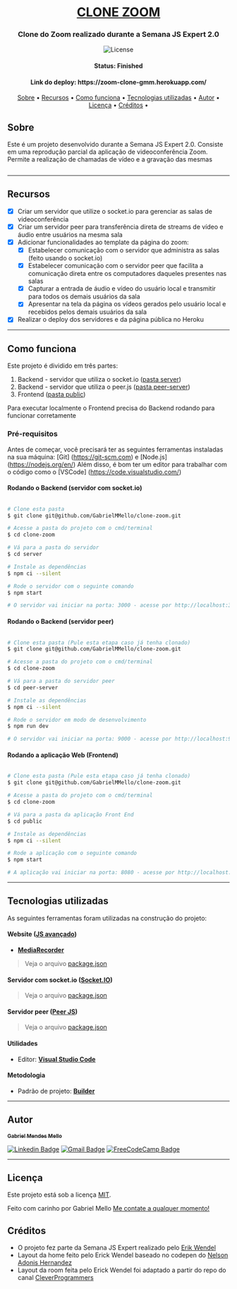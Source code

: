 <h1 align="center">
   <a href="#"> CLONE ZOOM </a>
</h1>

<h3 align="center">
    Clone do Zoom realizado durante a Semana JS Expert 2.0
</h3>

<p align="center">
   <img alt="License" src="https://img.shields.io/badge/license-MIT-brightgreen">
</p>


<h4 align="center"> 
	 Status: Finished
</h4>

<h4 align="center"> 
	 Link do deploy: https://zoom-clone-gmm.herokuapp.com/
</h4>

<p align="center">
 <a href="#sobre">Sobre</a> •
 <a href="#recursos">Recursos</a> •
 <a href="#como-funciona">Como funciona</a> • 
 <a href="#tecnologias-utilizadas">Tecnologias utilizadas</a> • 
 <a href="#autor">Autor</a> • 
 <a href="#licença">Licença</a> •
 <a href="#créditos">Créditos</a> •
</p>


## Sobre

Este é um projeto desenvolvido durante a Semana JS Expert 2.0.
Consiste em uma reprodução parcial da aplicação de videoconferência Zoom. Permite a realização de chamadas de vídeo e a gravação das mesmas

<p align="center">
   <img alt="" src="https://user-images.githubusercontent.com/66647120/106483717-9a7d4780-648d-11eb-9319-72cd26cda03e.gif">
</p>

---

## Recursos

- [x] Criar um servidor que utilize o socket.io para gerenciar as salas de videoconferência
- [x] Criar um servidor peer para transferência direta de streams de vídeo e áudio entre usuários na mesma sala
- [x] Adicionar funcionalidades ao template da página do zoom:
   - [x] Estabelecer comunicação com o servidor que administra as salas (feito usando o socket.io)
   - [x] Estabelecer comunicação com o servidor peer que facilita a comunicação direta entre os computadores daqueles presentes nas salas
   - [x] Capturar a entrada de áudio e vídeo do usuário local e transmitir para todos os demais usuários da sala
   - [x] Apresentar na tela da página os vídeos gerados pelo usuário local e recebidos pelos demais usuários da sala
- [x] Realizar o deploy dos servidores e da página pública no Heroku

---

## Como funciona

Este projeto é dividido em três partes:
1. Backend - servidor que utiliza o socket.io ([pasta server](https://github.com/GabrielMMello/clone-zoom/tree/main/server))
1. Backend - servidor que utiliza o peer.js ([pasta peer-server](https://github.com/GabrielMMello/clone-zoom/tree/main/peer-server))
2. Frontend ([pasta public](https://github.com/GabrielMMello/clone-zoom/tree/main/public))

Para executar localmente o Frontend precisa do Backend rodando para funcionar corretamente

### Pré-requisitos

Antes de começar, você precisará ter as seguintes ferramentas instaladas na sua máquina:
[Git] (https://git-scm.com) e [Node.js] (https://nodejs.org/en/)
Além disso, é bom ter um editor para trabalhar com o código como o [VSCode] (https://code.visualstudio.com/)

#### Rodando o Backend (servidor com socket.io)

```bash

# Clone esta pasta
$ git clone git@github.com/GabrielMMello/clone-zoom.git

# Acesse a pasta do projeto com o cmd/terminal
$ cd clone-zoom

# Vá para a pasta do servidor
$ cd server

# Instale as dependências
$ npm ci --silent

# Rode o servidor com o seguinte comando
$ npm start

# O servidor vai iniciar na porta: 3000 - acesse por http://localhost:3000

```

#### Rodando o Backend (servidor peer)

```bash

# Clone esta pasta (Pule esta etapa caso já tenha clonado)
$ git clone git@github.com/GabrielMMello/clone-zoom.git

# Acesse a pasta do projeto com o cmd/terminal
$ cd clone-zoom

# Vá para a pasta do servidor peer
$ cd peer-server

# Instale as dependências
$ npm ci --silent

# Rode o servidor em modo de desenvolvimento
$ npm run dev

# O servidor vai iniciar na porta: 9000 - acesse por http://localhost:9000

```


#### Rodando a aplicação Web (Frontend)

```bash

# Clone esta pasta (Pule esta etapa caso já tenha clonado)
$ git clone git@github.com/GabrielMMello/clone-zoom.git

# Acesse a pasta do projeto com o cmd/terminal
$ cd clone-zoom

# Vá para a pasta da aplicação Front End
$ cd public

# Instale as dependências
$ npm ci --silent

# Rode a aplicação com o seguinte comando
$ npm start

# A aplicação vai iniciar na porta: 8080 - acesse por http://localhost:8080

```

---

## Tecnologias utilizadas

As seguintes ferramentas foram utilizadas na construção do projeto:

#### **Website**  ([JS avançado](https://developer.mozilla.org/pt-BR/docs/Web/JavaScript))

-   **[MediaRecorder](https://developer.mozilla.org/en-US/docs/Web/API/MediaStream_Recording_API)**

> Veja o arquivo  [package.json](https://github.com/GabrielMMello/clone-zoom/blob/main/public/package.json)

#### **Servidor com socket.io**  ([Socket.IO](https://socket.io/))

> Veja o arquivo  [package.json](https://github.com/GabrielMMello/clone-zoom/blob/main/server/package.json)

#### **Servidor peer**  ([Peer JS](https://peerjs.com/))

> Veja o arquivo  [package.json](https://github.com/GabrielMMello/clone-zoom/blob/main/peer-server/package.json)

#### **Utilidades**

-   Editor:  **[Visual Studio Code](https://code.visualstudio.com/)**

#### **Metodologia**

-   Padrão de projeto: **[Builder](https://pt.wikipedia.org/wiki/Builder)**


---

## Autor

<a href="https://www.linkedin.com/in/gabriel-mendes-mello/">
 <sub><b>Gabriel Mendes Mello</b></sub>
 <br />

[![Linkedin Badge](https://img.shields.io/badge/-Gabriel-blue?style=flat-square&logo=Linkedin&logoColor=white&link=https://www.linkedin.com/in/gabriel-mendes-mello/)](https://www.linkedin.com/in/gabriel-mendes-mello/) 
[![Gmail Badge](https://img.shields.io/badge/-gabrielmendesmello@gmail.com-c14438?style=flat-square&logo=Gmail&logoColor=white&link=mailto:gabrielmendesmello@gmail.com)](mailto:gabrielmendesmello@gmail.com)
[![FreeCodeCamp Badge](https://img.shields.io/badge/-Gabriel-black?style=flat-square&logo=freecodecamp&logoColor=white&link=https://www.freecodecamp.org/gabrielmmello)](https://www.freecodecamp.org/gabrielmmello)

---

## Licença

Este projeto está sob a licença [MIT](./LICENSE).

Feito com carinho por Gabriel Mello
[Me contate a qualquer momento!](https://www.linkedin.com/in/gabriel-mendes-mello/)

## Créditos

- O projeto fez parte da Semana JS Expert realizado pelo [Erik Wendel](https://github.com/ErickWendel/jsexpert02-skeleton-ew/blob/main/README.md)
- Layout da home feito pelo Erick Wendel baseado no codepen do [Nelson Adonis Hernandez
](https://codepen.io/nelsonher019/pen/eYZBqOm)
- Layout da room feita pelo Erick Wendel foi adaptado a partir do repo do canal [CleverProgrammers](https://github.com/CleverProgrammers/nodejs-zoom-clone/blob/master/views/room.ejs)
